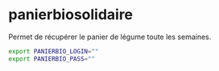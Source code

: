 # panierbiosolidaire
Permet de récupérer le panier de légume toute les semaines.

```sh
export PANIERBIO_LOGIN=""
export PANIERBIO_PASS=""
```


